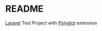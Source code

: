README
======

[Laravel](https://github.com/laravel/laravel) Test Project with [Polyglot](https://github.com/Anahkiasen/polyglot) extension
